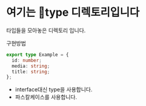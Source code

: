 # 여기는 📕type 디렉토리입니다

타입들을 모아놓은 디렉토리 입니다.

구현방법

```ts
export type Example = {
  id: number;
  media: string;
  title: string;
};
```

- interface대신 type을 사용합니다.
- 파스칼케이스를 사용합니다.
